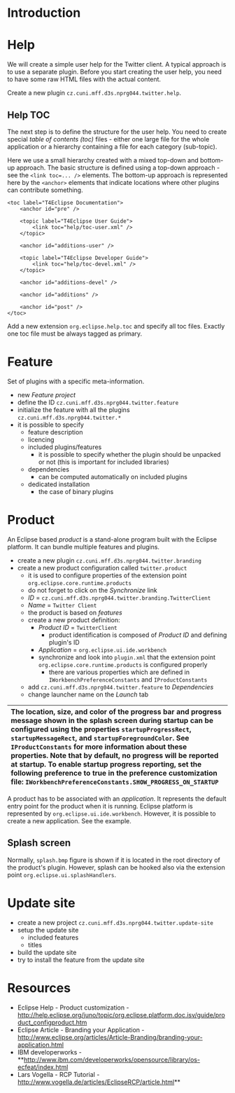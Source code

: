 # Introduction #


# Help #

We will create a simple user help for the Twitter client. A typical approach is to use a separate plugin.
Before you start creating the user help, you need to have some raw HTML files with the actual content.

Create a new plugin `cz.cuni.mff.d3s.nprg044.twitter.help`.

## Help TOC ##

The next step is to define the structure for the user help.
You need to create special _table of contents (toc)_ files - either one large file for the whole application or a hierarchy containing a file for each category (sub-topic).

Here we use a small hierarchy created with a mixed top-down and bottom-up approach.
The basic structure is defined using a top-down approach - see the `<link toc=... />` elements.
The bottom-up approach is represented here by the `<anchor>` elements that indicate locations where other plugins can contribute something.

```
<toc label="T4Eclipse Documentation">
	<anchor id="pre" />
	
	<topic label="T4Eclipse User Guide">
		<link toc="help/toc-user.xml" />
	</topic>
	
	<anchor id="additions-user" />
	
	<topic label="T4Eclipse Developer Guide">
		<link toc="help/toc-devel.xml" />
	</topic>		
	
	<anchor id="additions-devel" />
	
	<anchor id="additions" />
	
	<anchor id="post" />
</toc>
```

Add a new extension `org.eclipse.help.toc` and specify all toc files. Exactly one toc file must be always tagged as primary.

# Feature #
Set of plugins with a specific meta-information.

  * new _Feature project_
  * define the ID `cz.cuni.mff.d3s.nprg044.twitter.feature`
  * initialize the feature with all the plugins `cz.cuni.mff.d3s.nprg044.twitter.*`
  * it is possible to specify
    * feature description
    * licencing
    * included plugins/features
      * it is possible to specify whether the plugin should be unpacked or not (this is important for included libraries)
    * dependencies
      * can be computed automatically on included plugins
    * dedicated installation
      * the case of binary plugins

# Product #

An Eclipse based _product_ is a stand-alone program built with the Eclipse platform. It can bundle multiple features and plugins.

  * create a new plugin `cz.cuni.mff.d3s.nprg044.twitter.branding`
  * create a new product configuration called `twitter.product`
    * it is used to configure properties of the extension point `org.eclipse.core.runtime.products`
    * do not forget to click on the _Synchronize_ link
    * _ID_ = `cz.cuni.mff.d3s.nprg044.twitter.branding.TwitterClient`
    * _Name_ = `Twitter Client`
    * the product is based on _features_
    * create a new product definition:
      * _Product ID_ = `TwitterClient`
        * product identification is composed of _Product ID_ and defining plugin's ID
      * _Application_ = `org.eclipse.ui.ide.workbench`
      * synchronize and look into `plugin.xml` that the extension point `org.eclipse.core.runtime.products` is configured properly
        * there are various properties which are defined in `IWorkbenchPreferenceConstants` and `IProductConstants`
    * add `cz.cuni.mff.d3s.nprg044.twitter.feature` to _Dependencies_
    * change launcher name on the _Launch_ tab

|The location, size, and color of the progress bar and progress message shown in the splash screen during startup can be configured using the properties `startupProgressRect`, `startupMessageRect`, and `startupForegroundColor`. See `IProductConstants` for more information about these properties. Note that by default, no progress will be reported at startup. To enable startup progress reporting, set the following preference to true in the preference customization file: `IWorkbenchPreferenceConstants.SHOW_PROGRESS_ON_STARTUP`|
|:-----------------------------------------------------------------------------------------------------------------------------------------------------------------------------------------------------------------------------------------------------------------------------------------------------------------------------------------------------------------------------------------------------------------------------------------------------------------------------------------------------------------------------------------------|

A product has to be associated with an _application_. It represents the default entry point for the product when it is running.
Eclipse platform is represented by `org.eclipse.ui.ide.workbench`. However, it is possible to create a new application. See the example.

## Splash screen ##
Normally, `splash.bmp` figure is shown if it is located in the root directory of the product's plugin. However, splash can be hooked also via the extension point `org.eclipse.ui.splashHandlers`.

# Update site #
  * create a new project `cz.cuni.mff.d3s.nprg044.twitter.update-site`
  * setup the update site
    * included features
    * titles
  * build the update site
  * try to install the feature from the update site

# Resources #
  * Eclipse Help - Product customization - http://help.eclipse.org/juno/topic/org.eclipse.platform.doc.isv/guide/product_configproduct.htm
  * Eclipse Article - Branding your Application - http://www.eclipse.org/articles/Article-Branding/branding-your-application.html
  * IBM developerworks - **http://www.ibm.com/developerworks/opensource/library/os-ecfeat/index.html
  * Lars Vogella - RCP Tutorial - http://www.vogella.de/articles/EclipseRCP/article.html**
